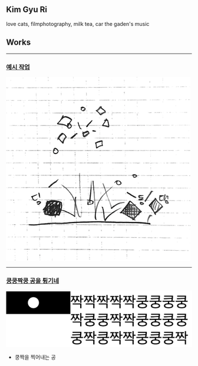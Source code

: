 

## Kim Gyu Ri
love cats, filmphotography, milk tea, car the gaden's music


## Works
----
### [예시 작업](./example/)
![예시 이미지](./example_img.png)


----
### [쿵쿵짝쿵 공을 튕기네](./ex01/)
 ![쿵쿵짝쿵](./kungzzak.png)
  * 쿵짝을 찍어내는 공
